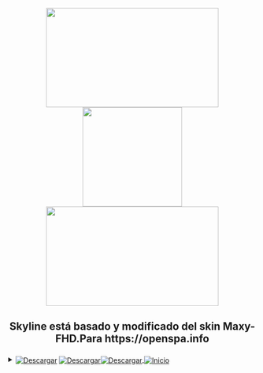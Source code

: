 <p align="center"><img src="https://git.mycine.es/elduque/skyline/raw/branch/main/local/plugin.png" width="350" height="202"/>  <img src="https://git.mycine.es/elduque/skyline/raw/branch/main/local/qrcode_git.mycine.es.png" width="202" height="202"/>  <img src="https://git.mycine.es/elduque/skyline/raw/branch/main/local/prev.png" width="350" height="202"/></p> 
<h2><p align="center">Skyline está basado y modificado del skin Maxy-FHD.Para https://openspa.info</p></h2> 
<details>
    <summary>
        <a href="https://git.mycine.es/elduque/skyline/raw/branch/main/local/Skyline_all.ipk"><code></code><img align="center" alt="Descargar" src="https://img.shields.io/badge/Descargar%20-De%20Aqui-32CD32"></a>
        <span></span>
        <strong><code></code></strong>
        <span></span>
       <a href="https://git.mycine.es/elduque/skyline/raw/branch/main/local/Skyline_all.ipk"> <img align="center" alt="Descargar" src="https://img.shields.io/badge/Ultima%20Version-2.9.0-32CD32"><code></code><img align="center" alt="Descargar" src="https://img.shields.io/badge/Subida%20El%20Dia-08/05/2025-32CD32">
       <a href="https://git.mycine.es/elduque/skyline/"><code></code><img align="center" alt="Inicio" src="https://img.shields.io/badge/Ir%20A-%20%20Pagina%20Inicio-32CD32"></a>
    </summary>
    </details>